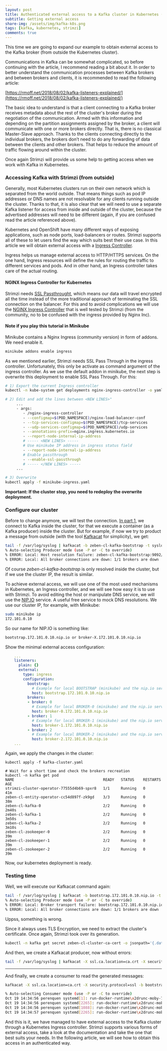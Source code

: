 ```yaml
---
layout: post
title: Authenticated external access to a Kafka cluster in Kubernetes (part 2)
subtitle: Getting external access
share-img: /assets/img/kafka-k8s.png
tags: [kafka, kubernetes, strimzi]
comments: true
---
```


This time we are going to expand our example to obtain external access to the Kafka broker (from outside the Kubernetes cluster).

Communications in Kafka can be somewhat complicated, so before continuing with the article, I recommend reading a bit about it. In order to better understand the communication processes between Kafka brokers and between brokers and clients, it is recommended to read the following article:

[https://rmoff.net/2018/08/02/kafka-listeners-explained/](https://rmoff.net/2018/08/02/kafka-listeners-explained/)

The basic idea to understand is that a client connecting to a Kafka broker receives metadata about the rest of the cluster's broker during the negotiation of the communication. Armed with this information and depending on the partition assignments assigned by the broker, a client will communicate with one or more brokers directly. That is, there is no classical Master-Slave approach. Thanks to the clients connecting directly to the individual brokers, the brokers don’t need to do any forwarding of data between the clients and other brokers. That helps to reduce the amount of traffic flowing around within the cluster.

Once again Strimzi will provide us some help to getting access when we work with Kafka in Kubernetes.




### Accessing Kafka with Strimzi (from outside)

Generally, most Kubernetes clusters run on their own network which is separated from the world outside. That means things such as pod IP addresses or DNS names are not resolvable for any clients running outside the cluster. Thanks to that, it is also clear that we will need to use a separate Kafka listener for access from inside and outside of the cluster, because the advertised addresses will need to be different (again, if you are confused read the article referenced above).

Kubernetes and OpenShift have many different ways of exposing applications, such as node ports, load-balancers or routes. Strimzi supports all of these to let users find the way which suits best their use case. In this article we will obtain external access with a [Ingress Controller](https://kubernetes.io/docs/concepts/services-networking/ingress-controllers/).

Ingress helps us manage external access to HTTP/HTTPS services. On the one hand, Ingress resources will define the rules for routing the traffic to different services and pods. And in other hand, an Ingress controller takes care of the actual routing.



#### NGINX Ingress Controller for Kubernetes

Strimzi needs [SSL Passthrought](https://avinetworks.com/glossary/ssl-passthrough/#:~:text=Secure%20Socket%20Layer%20(SSL)%2C,server%20to%20safely%20send%20messages.&text=But%20SSL%20passthrough%20keeps%20the,travels%20through%20the%20load%20balancer.), which means our data will travel encrypted all the time instead of the more traditional approach of terminating the SSL connection on the balancer. For this and to avoid complications we will use the [NGINX Ingress Controller](https://kubernetes.github.io/ingress-nginx/) that is well tested by Strimzi (from the community, no to be confused with the ingress provided by Nginx Inc).



#### Note if you play this tutorial in Minikube

Minikube contains a Nginx Ingress (community version) in form of addons. We need enable it.

```bash
minikube addons enable ingress
```

As we mentioned earlier, Strimzi needs SSL Pass Through in the ingress controller. Unfortunately, this only be activate as command argument of the ingress controller. As we use the default addon in minikube, the next step is overwrite this deployment to enable SSL Pass Through. For this:

```bash
# 1) Export the current Ingress controller
kubectl -n kube-system get deployments nginx-ingress-controller -o yaml > minikube-ingress.yaml

# 2) Edit and add the lines between <NEW LINES>"
     ...
     - args:
        - /nginx-ingress-controller
        - --configmap=$(POD_NAMESPACE)/nginx-load-balancer-conf
        - --tcp-services-configmap=$(POD_NAMESPACE)/tcp-services
        - --udp-services-configmap=$(POD_NAMESPACE)/udp-services
        - --annotations-prefix=nginx.ingress.kubernetes.io
        - --report-node-internal-ip-address
        # ----- <NEW LINES> -----
        # Use minikube IP address in ingress status field
        - --report-node-internal-ip-address
        # Enable passthrough
        - --enable-ssl-passthrough
        # ----- </NEW LINES> -----
	 ...

# 3) Overwrite
kubectl apply -f minikube-ingress.yaml
```

**Important: If the cluster stop, you need to redeploy the overwrite deployment.**



### Configure our cluster

Before to change anymore, we will test the connection. [In part 1](https://7eben.dev/2020-05-18-kafka-in-k8s-part-1/), we connect to Kafka inside the cluster, for that we execute a container (as a Kafka producer) inside the cluster. But for example, if now we try to product a message from outside (with the tool [Kafkacat]( https://github.com/edenhill/kafkacat) for simplicity), we get:

```bash
tail -f /var/log/syslog | kafkacat -b zeben-cl-kafka-bootstrap -t syslog -z snappy
% Auto-selecting Producer mode (use -P or -C to override)
% ERROR: Local: Host resolution failure: zeben-cl-kafka-bootstrap:9092/bootstrap: Failed to resolve 'zeben-cl-kafka-bootstrap:9092': Temporary failure in name resolution (after 20806722ms in state INIT)
% ERROR: Local: All broker connections are down: 1/1 brokers are down : terminating
```

Of course *zeben-cl-kafka-bootstrap* is only resolved inside the cluster, but if we use the cluster IP, the result is similar.

To achieve external access, we will use one of the most used mechanisms in Kubernetes, an Ingress controller, and we will see how easy it is to use with Strimzi. To avoid editing the host or manipulate DNS service, we will use the [NIP.IO]( https://nip.io/) service. A useful free service to mock DNS resolutions. We use our cluster IP, for example, with Minikube:

```bash
sudo minikube ip
172.101.0.10
```

So our name for NIP.IO is something like:

```bash
bootstrap.172.101.0.10.nip.io or broker-X.172.101.0.10.nip.io
```

Show the minimal external access configuration:

```yaml
    ...
    listeners:
      plain: {}
      external:
        type: ingress
        configuration:
          bootstrap:
            # Example for local BOOTSTRAP (minikube) and the nip.io service
            host: bootstrap.172.101.0.10.nip.io
          brokers:
          - broker: 0
            # Example for local BROKER-0 (minikube) and the nip.io service
            host: broker-0.172.101.0.10.nip.io
          - broker: 1
            # Example for local BROKER-1 (minikube) and the nip.io service
            host: broker-1.172.101.0.10.nip.io
          - broker: 2
            # Example for local BROKER-2 (minikube) and the nip.io service
            host: broker-2.172.101.0.10.nip.io
    ...

```

Again, we apply the changes in the cluster:

```shell
kubectl apply -f kafka-cluster.yaml

# Wait for a short time and check the brokers recreation
kubectl -n kafka get pod
NAME                                        READY   STATUS    RESTARTS   AGE
strimzi-cluster-operator-77555d4b69-spxr8   1/1     Running   0          41m
zeben-cl-entity-operator-cc54d897f-zk9gd    3/3     Running   0          38m
zeben-cl-kafka-0                            2/2     Running   0          2m40s
zeben-cl-kafka-1                            2/2     Running   0          3m50s
zeben-cl-kafka-2                            2/2     Running   0          3m10s
zeben-cl-zookeeper-0                        2/2     Running   0          39m
zeben-cl-zookeeper-1                        2/2     Running   0          39m
zeben-cl-zookeeper-2                        2/2     Running   0          39m
```
Now, our kubernetes deployment is ready.


### Testing time

Well, we will execute our Kafkacat command again:

```bash
tail -f /var/log/syslog | kafkacat -b bootstrap.172.101.0.10.nip.io -t syslog -z snappy
% Auto-selecting Producer mode (use -P or -C to override)
% ERROR: Local: Broker transport failure: bootstrap.172.101.0.10.nip.io:9092/bootstrap: Connect to ipv4#172.101.0.10:9092 failed: Connection refused (after 0ms in state CONNECT)
% ERROR: Local: All broker connections are down: 1/1 brokers are down : terminating

```

Uppss, something is wrong.

Since it always uses TLS Encryption, we need to extract the cluster's certificate. Once again, Strimzi took over its generation.

```bash
kubectl -n kafka get secret zeben-cl-cluster-ca-cert -o jsonpath='{.data.ca\.crt}' | base64 -d > ca.crt
```

And then, we create a Kafkacat producer, now without errors:

```bash
tail -f /var/log/syslog | kafkacat -X ssl.ca.location=ca.crt -X security.protocol=ssl -b bootstrap.172.101.0.10.nip.io:443 -t syslog -z snappy
```

---

And finally, we create a consumer to read the generated messages:

```bash
kafkacat -X ssl.ca.location=ca.crt -X security.protocol=ssl -b bootstrap.172.101.0.10.nip.io:443 -t syslog

% Auto-selecting Consumer mode (use -P or -C to override)
Oct 19 14:34:56 perenquen systemd[1]: run-docker-runtime\x2drunc-moby-7a614d5754a21e05f503d7150c18353e544d072d328ad8bc1a6823906466629c-runc.wjXOUD.mount: Succeeded.
Oct 19 14:34:56 perenquen systemd[2265]: run-docker-runtime\x2drunc-moby-7a614d5754a21e05f503d7150c18353e544d072d328ad8bc1a6823906466629c-runc.wjXOUD.mount: Succeeded.
Oct 19 14:34:56 perenquen systemd[1088]: run-docker-runtime\x2drunc-moby-7a614d5754a21e05f503d7150c18353e544d072d328ad8bc1a6823906466629c-runc.wjXOUD.mount: Succeeded.
Oct 19 14:34:57 perenquen systemd[2265]: run-docker-runtime\x2drunc-moby-7f7edc779e3a8e38e15d79feb228decbd9c15adedb69820fc97a1988ca991424-runc.dTbhsN.mount: Succeeded.

```

And this is it, we have managed to have external access to the Kafka cluster through a Kubernetes Ingress controller. Strimzi supports various forms of external access, take a look at the documentation and take the one that best suits your needs. In the following article, we will see how to obtain this access in an authenticated way.
